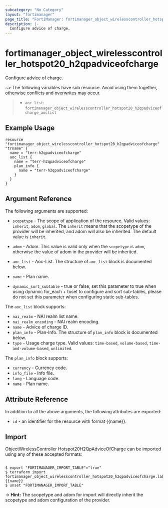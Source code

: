 ```yaml
---
subcategory: "No Category"
layout: "fortimanager"
page_title: "FortiManager: fortimanager_object_wirelesscontroller_hotspot20_h2qpadviceofcharge"
description: |-
  Configure advice of charge.
---
```


# fortimanager_object_wirelesscontroller_hotspot20_h2qpadviceofcharge
Configure advice of charge.

~> The following variables have sub resource. Avoid using them together, otherwise conflicts and overwrites may occur.
>- `aoc_list`: `fortimanager_object_wirelesscontroller_hotspot20_h2qpadviceofcharge_aoclist`



## Example Usage

```hcl
resource "fortimanager_object_wirelesscontroller_hotspot20_h2qpadviceofcharge" "trname" {
  name = "terr-h2qpadviceofcharge"
  aoc_list {
    name = "terr-h2qpadviceofcharge"
    plan_info {
      name = "terr-h2qpadviceofcharge"
    }
  }
}
```

## Argument Reference


The following arguments are supported:

* `scopetype` - The scope of application of the resource. Valid values: `inherit`, `adom`, `global`. The `inherit` means that the scopetype of the provider will be inherited, and adom will also be inherited. The default value is `inherit`.
* `adom` - Adom. This value is valid only when the `scopetype` is `adom`, otherwise the value of adom in the provider will be inherited.

* `aoc_list` - Aoc-List. The structure of `aoc_list` block is documented below.
* `name` - Plan name.
* `dynamic_sort_subtable` - true or false, set this parameter to true when using dynamic for_each + toset to configure and sort sub-tables, please do not set this parameter when configuring static sub-tables.

The `aoc_list` block supports:

* `nai_realm` - NAI realm list name.
* `nai_realm_encoding` - NAI realm encoding.
* `name` - Advice of charge ID.
* `plan_info` - Plan-Info. The structure of `plan_info` block is documented below.
* `type` - Usage charge type. Valid values: `time-based`, `volume-based`, `time-and-volume-based`, `unlimited`.


The `plan_info` block supports:

* `currency` - Currency code.
* `info_file` - Info file.
* `lang` - Language code.
* `name` - Plan name.


## Attribute Reference

In addition to all the above arguments, the following attributes are exported:
* `id` - an identifier for the resource with format {{name}}.

## Import

ObjectWirelessController Hotspot20H2QpAdviceOfCharge can be imported using any of these accepted formats:
```

$ export "FORTIMANAGER_IMPORT_TABLE"="true"
$ terraform import fortimanager_object_wirelesscontroller_hotspot20_h2qpadviceofcharge.labelname {{name}}
$ unset "FORTIMANAGER_IMPORT_TABLE"
```
-> **Hint:** The scopetype and adom for import will directly inherit the scopetype and adom configuration of the provider.
